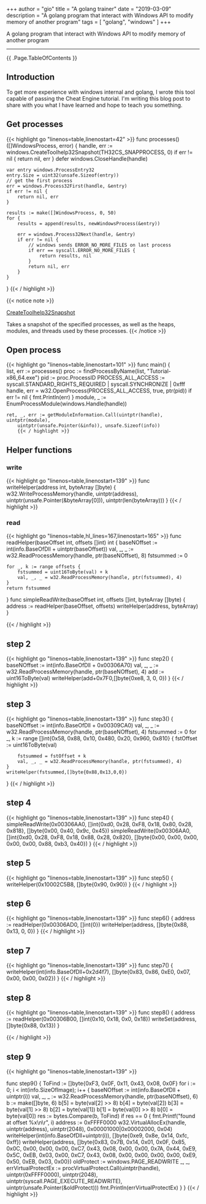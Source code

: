 +++
author = "gio"
title = "A golang trainer"
date = "2019-03-09"
description = "A golang program that interact with Windows API to modify memory of another program"
tags = [
    "golang",
    "windows"
]
+++

A golang program that interact with Windows API to modify memory of another program
<!--more-->
---
<!-- Your front matter up here -->
<div class="toc">
  {{ .Page.TableOfContents }}
</div>

## Introduction

To get more experience with windows internal and golang, I wrote this tool capable of passing the Cheat Engine tutorial. I'm writing this blog post to share with you what I have learned and hope to teach you something.

## Get processes
{{< highlight go "linenos=table,linenostart=42" >}}
func processes() ([]WindowsProcess, error) {
	handle, err := windows.CreateToolhelp32Snapshot(TH32CS_SNAPPROCESS, 0)
	if err != nil {
		return nil, err
	}
	defer windows.CloseHandle(handle)

	var entry windows.ProcessEntry32
	entry.Size = uint32(unsafe.Sizeof(entry))
	// get the first process
	err = windows.Process32First(handle, &entry)
	if err != nil {
		return nil, err
	}

	results := make([]WindowsProcess, 0, 50)
	for {
		results = append(results, newWindowsProcess(&entry))

		err = windows.Process32Next(handle, &entry)
		if err != nil {
			// windows sends ERROR_NO_MORE_FILES on last process
			if err == syscall.ERROR_NO_MORE_FILES {
				return results, nil
			}
			return nil, err
		}
	}
}
{{< / highlight >}}


{{< notice note >}}

[CreateToolhelp32Snapshot](https://docs.microsoft.com/en-us/windows/win32/api/tlhelp32/nf-tlhelp32-createtoolhelp32snapshot)

Takes a snapshot of the specified processes, as well as the heaps, modules, and threads used by these processes.
{{< /notice >}}

## Open process
{{< highlight go "linenos=table,linenostart=101" >}}
func main() {	
	list, err := processes()
	proc := findProcessByName(list, "Tutorial-x86_64.exe")
	pid := proc.ProcessID
	PROCESS_ALL_ACCESS := syscall.STANDARD_RIGHTS_REQUIRED | syscall.SYNCHRONIZE | 0xfff
	handle, err = w32.OpenProcess(PROCESS_ALL_ACCESS, true, ptr(pid))
	if err != nil {
		fmt.Println(err)
	}
	module, _ := EnumProcessModule(windows.Handle(handle))

	ret, _, err := getModuleInformation.Call(uintptr(handle), uintptr(module),
		uintptr(unsafe.Pointer(&info)), unsafe.Sizeof(info))
		{{< / highlight >}}
		
## Helper functions

### write
{{< highlight go "linenos=table,linenostart=139" >}}
func writeHelper(address int, byteArray []byte) {
	w32.WriteProcessMemory(handle, uintptr(address), uintptr(unsafe.Pointer(&byteArray[0])), uintptr(len(byteArray)))
}
{{< / highlight >}}

### read
{{< highlight go "linenos=table,hl_lines=167,linenostart=165" >}}
func readHelper(baseOffset int, offsets []int) int {
	baseNOffset := int(info.BaseOfDll + uintptr(baseOffset))
	val, _, _ := w32.ReadProcessMemory(handle, ptr(baseNOffset), 8)
	fstsummed := 0

	for _, k := range offsets {
		fstsummed = uint16ToByte(val) + k
		val, _, _ = w32.ReadProcessMemory(handle, ptr(fstsummed), 4)
	}
	return fstsummed
}
func simpleReadWrite(baseOffset int, offsets []int, byteArray []byte) {
	address := readHelper(baseOffset, offsets)
	writeHelper(address, byteArray)
}

{{< / highlight >}}

## step 2
{{< highlight go "linenos=table,linenostart=139" >}}
func step2() {
	baseNOffset := int(info.BaseOfDll + 0x00306A70)
	val, _, _ := w32.ReadProcessMemory(handle, ptr(baseNOffset), 4)
	add := uint16ToByte(val)
	writeHelper(add+0x7F0,[]byte{0xe8, 3, 0, 0})
}
{{< / highlight >}}

## step 3
{{< highlight go "linenos=table,linenostart=139" >}}
func step3() {
	baseNOffset := int(info.BaseOfDll + 0x00309CA0)
	val, _, _ := w32.ReadProcessMemory(handle, ptr(baseNOffset), 4)
	fstsummed := 0
	for _, k := range []int{0x58, 0x88, 0x10, 0x480, 0x20, 0x960, 0x810} {
		fstOffset := uint16ToByte(val)

		fstsummed = fstOffset + k
		val, _, _ = w32.ReadProcessMemory(handle, ptr(fstsummed), 4)
	}
	writeHelper(fstsummed,[]byte{0x88,0x13,0,0})
}
{{< / highlight >}}

## step 4
{{< highlight go "linenos=table,linenostart=139" >}}
func step4() {
	simpleReadWrite(0x00306AA0, []int{0xd0, 0x28, 0xF8, 0x18, 0x80, 0x28, 0x818}, []byte{0x00, 0x40, 0x9c, 0x45})
	simpleReadWrite(0x00306AA0, []int{0xd0, 0x28, 0xF8, 0x18, 0x88, 0x28, 0x820}, []byte{0x00, 0x00, 0x00, 0x00, 0x00, 0x88, 0xb3, 0x40})
}
{{< / highlight >}}

## step 5
{{< highlight go "linenos=table,linenostart=139" >}}
func step5() {
	writeHelper(0x10002C5B8, []byte{0x90, 0x90})
}
{{< / highlight >}}

## step 6
{{< highlight go "linenos=table,linenostart=139" >}}
func step6() {
	address := readHelper(0x00306AD0, []int{0})
	writeHelper(address, []byte{0x88, 0x13, 0, 0})
}
{{< / highlight >}}
## step 7
{{< highlight go "linenos=table,linenostart=139" >}}
func step7() {
	writeHelper(int(info.BaseOfDll+0x2d4f7), []byte{0x83, 0x86, 0xE0, 0x07, 0x00, 0x00, 0x02})
}
{{< / highlight >}}
## step 8
{{< highlight go "linenos=table,linenostart=139" >}}
func step8() {
	address := readHelper(0x00306B00, []int{0x10, 0x18, 0x0, 0x18})
	writeSet(address, []byte{0x88, 0x13})
}

{{< / highlight >}}
## step 9
{{< highlight go "linenos=table,linenostart=139" >}}

func step9() {
	ToFind := []byte{0xF3, 0x0F, 0x11, 0x43, 0x08, 0x0F}
	for i := 0; i < int(info.SizeOfImage); i++ {
		baseNOffset := int(info.BaseOfDll + uintptr(i))
		val, _, _ := w32.ReadProcessMemory(handle, ptr(baseNOffset), 6)
		b := make([]byte, 6)
		b[5] = byte(val[2] >> 8)
		b[4] = byte(val[2])
		b[3] = byte(val[1] >> 8)
		b[2] = byte(val[1])
		b[1] = byte(val[0] >> 8)
		b[0] = byte(val[0])
		res := bytes.Compare(b, ToFind)
		if res == 0 {
			fmt.Printf("found at offset %x\n\r", i)
			address := 0xFFFF0000
			w32.VirtualAllocEx(handle, uintptr(address), uintptr(2048), 0x00001000|0x00002000, 0x04)
			writeHelper(int(info.BaseOfDll+uintptr(i)), []byte{0xe9, 0x8e, 0x14, 0xfc, 0xff})
			writeHelper(address, []byte{0x83, 0x7B, 0x14, 0x01, 0x0F, 0x85, 0x0C, 0x00, 0x00, 0x00, 0xC7, 0x43, 0x08, 0x00, 0x00, 0x7A, 0x44, 0xE9, 0x5C, 0xEB, 0x03, 0x00, 0xC7, 0x43, 0x08, 0x00, 0x00, 0x00, 0x00, 0xE9, 0x50, 0xEB, 0x03, 0x00})
			oldProtect := windows.PAGE_READWRITE
			_, _, errVirtualProtectEx := procVirtualProtect.Call(uintptr(handle), uintptr(0xFFFF0000), uintptr(2048), uintptr(syscall.PAGE_EXECUTE_READWRITE), uintptr(unsafe.Pointer(&oldProtect)))
			fmt.Println(errVirtualProtectEx)
		}
	}
{{< / highlight >}}
